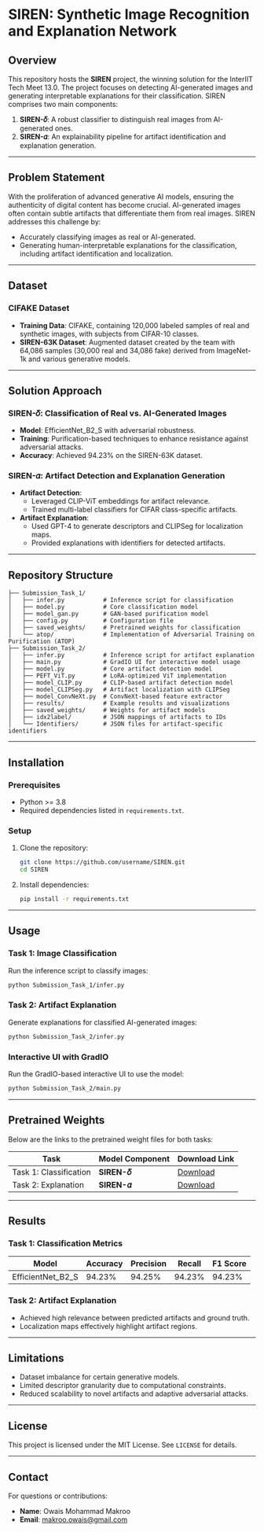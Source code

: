 # SIREN: Synthetic Image Recognition and Explanation Network

## Overview
This repository hosts the **SIREN** project, the winning solution for the InterIIT Tech Meet 13.0. The project focuses on detecting AI-generated images and generating interpretable explanations for their classification. SIREN comprises two main components:

1. **SIREN-𝛿**: A robust classifier to distinguish real images from AI-generated ones.
2. **SIREN-𝛼**: An explainability pipeline for artifact identification and explanation generation.

---

## Problem Statement
With the proliferation of advanced generative AI models, ensuring the authenticity of digital content has become crucial. AI-generated images often contain subtle artifacts that differentiate them from real images. SIREN addresses this challenge by:

- Accurately classifying images as real or AI-generated.
- Generating human-interpretable explanations for the classification, including artifact identification and localization.

---

## Dataset
### CIFAKE Dataset
- **Training Data**: CIFAKE, containing 120,000 labeled samples of real and synthetic images, with subjects from CIFAR-10 classes.
- **SIREN-63K Dataset**: Augmented dataset created by the team with 64,086 samples (30,000 real and 34,086 fake) derived from ImageNet-1k and various generative models.

---

## Solution Approach
### SIREN-𝛿: Classification of Real vs. AI-Generated Images
- **Model**: EfficientNet_B2_S with adversarial robustness.
- **Training**: Purification-based techniques to enhance resistance against adversarial attacks.
- **Accuracy**: Achieved 94.23% on the SIREN-63K dataset.

### SIREN-𝛼: Artifact Detection and Explanation Generation
- **Artifact Detection**:
  - Leveraged CLIP-ViT embeddings for artifact relevance.
  - Trained multi-label classifiers for CIFAR class-specific artifacts.
- **Artifact Explanation**:
  - Used GPT-4 to generate descriptors and CLIPSeg for localization maps.
  - Provided explanations with identifiers for detected artifacts.

---

## Repository Structure
```plaintext
├── Submission_Task_1/
│   ├── infer.py           # Inference script for classification
│   ├── model.py           # Core classification model
│   ├── model_gan.py       # GAN-based purification model
│   ├── config.py          # Configuration file
│   ├── saved_weights/     # Pretrained weights for classification
│   └── atop/              # Implementation of Adversarial Training on Purification (ATOP)
├── Submission_Task_2/
│   ├── infer.py           # Inference script for artifact explanation
│   ├── main.py            # GradIO UI for interactive model usage
│   ├── model.py           # Core artifact detection model
│   ├── PEFT_ViT.py        # LoRA-optimized ViT implementation
│   ├── model_CLIP.py      # CLIP-based artifact detection model
│   ├── model_CLIPSeg.py   # Artifact localization with CLIPSeg
│   ├── model_ConvNeXt.py  # ConvNeXt-based feature extractor
│   ├── results/           # Example results and visualizations
│   ├── saved_weights/     # Weights for artifact models
│   ├── idx2label/         # JSON mappings of artifacts to IDs
│   └── Identifiers/       # JSON files for artifact-specific identifiers
```

---

## Installation
### Prerequisites
- Python >= 3.8
- Required dependencies listed in `requirements.txt`.

### Setup
1. Clone the repository:
   ```bash
   git clone https://github.com/username/SIREN.git
   cd SIREN
   ```
2. Install dependencies:
   ```bash
   pip install -r requirements.txt
   ```

---

## Usage
### Task 1: Image Classification
Run the inference script to classify images:
```bash
python Submission_Task_1/infer.py
```

### Task 2: Artifact Explanation
Generate explanations for classified AI-generated images:
```bash
python Submission_Task_2/infer.py
```

### Interactive UI with GradIO
Run the GradIO-based interactive UI to use the model:
```bash
python Submission_Task_2/main.py
```

---

## Pretrained Weights
Below are the links to the pretrained weight files for both tasks:

| Task                 | Model Component                  | Download Link                  |
|----------------------|----------------------------------|---------------------------------|
| Task 1: Classification | **SIREN-𝛿**               | [Download](#)                  |
| Task 2: Explanation   | **SIREN-𝛼**                   | [Download](#)                  |

---

## Results
### Task 1: Classification Metrics
| Model             | Accuracy | Precision | Recall | F1 Score |
|-------------------|----------|-----------|--------|----------|
| EfficientNet_B2_S | 94.23%   | 94.25%    | 94.23% | 94.23%   |

### Task 2: Artifact Explanation
- Achieved high relevance between predicted artifacts and ground truth.
- Localization maps effectively highlight artifact regions.

---

## Limitations
- Dataset imbalance for certain generative models.
- Limited descriptor granularity due to computational constraints.
- Reduced scalability to novel artifacts and adaptive adversarial attacks.

---

## License
This project is licensed under the MIT License. See `LICENSE` for details.

---

## Contact
For questions or contributions:
- **Name**: Owais Mohammad Makroo
- **Email**: makroo.owais@gmail.com

